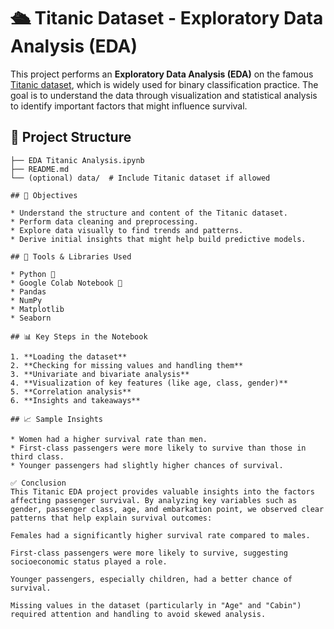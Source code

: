 # 🛳️ Titanic Dataset - Exploratory Data Analysis (EDA)

This project performs an **Exploratory Data Analysis (EDA)** on the famous [Titanic dataset](https://www.kaggle.com/c/titanic), which is widely used for binary classification practice. The goal is to understand the data through visualization and statistical analysis to identify important factors that might influence survival.
## 📁 Project Structure

```
├── EDA Titanic Analysis.ipynb
├── README.md
└── (optional) data/  # Include Titanic dataset if allowed

## 📌 Objectives

* Understand the structure and content of the Titanic dataset.
* Perform data cleaning and preprocessing.
* Explore data visually to find trends and patterns.
* Derive initial insights that might help build predictive models.

## 🧰 Tools & Libraries Used

* Python 🐍
* Google Colab Notebook 📓
* Pandas
* NumPy
* Matplotlib
* Seaborn

## 📊 Key Steps in the Notebook

1. **Loading the dataset**
2. **Checking for missing values and handling them**
3. **Univariate and bivariate analysis**
4. **Visualization of key features (like age, class, gender)**
5. **Correlation analysis**
6. **Insights and takeaways**

## 📈 Sample Insights

* Women had a higher survival rate than men.
* First-class passengers were more likely to survive than those in third class.
* Younger passengers had slightly higher chances of survival.

✅ Conclusion
This Titanic EDA project provides valuable insights into the factors affecting passenger survival. By analyzing key variables such as gender, passenger class, age, and embarkation point, we observed clear patterns that help explain survival outcomes:

Females had a significantly higher survival rate compared to males.

First-class passengers were more likely to survive, suggesting socioeconomic status played a role.

Younger passengers, especially children, had a better chance of survival.

Missing values in the dataset (particularly in "Age" and "Cabin") required attention and handling to avoid skewed analysis.


